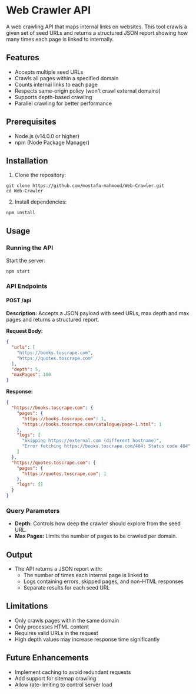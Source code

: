# Web Crawler API

A web crawling API that maps internal links on websites. This tool crawls a given set of seed URLs and returns a structured JSON report showing how many times each page is linked to internally.

## Features

- Accepts multiple seed URLs
- Crawls all pages within a specified domain
- Counts internal links to each page
- Respects same-origin policy (won't crawl external domains)
- Supports depth-based crawling
- Parallel crawling for better performance

## Prerequisites

- Node.js (v14.0.0 or higher)
- npm (Node Package Manager)

## Installation

1. Clone the repository:
```
git clone https://github.com/mostafa-mahmood/Web-Crawler.git
cd Web-Crawler
```

2. Install dependencies:
```
npm install
```

## Usage

### Running the API

Start the server:
```
npm start
```

### API Endpoints

#### **POST /api**

**Description:** Accepts a JSON payload with seed URLs, max depth and max pages and returns a structured report.

**Request Body:**
```json
{
  "urls": [
    "https://books.toscrape.com",
    "https://quotes.toscrape.com"
  ],
  "depth": 5,
  "maxPages": 100
}
```

**Response:**
```json
{
  "https://books.toscrape.com": {
    "pages": {
      "https://books.toscrape.com": 1,
      "https://books.toscrape.com/catalogue/page-1.html": 1
    },
    "logs": [
      "Skipping https://external.com (different hostname)",
      "Error fetching https://books.toscrape.com/404: Status code 404"
    ]
  },
  "https://quotes.toscrape.com": {
    "pages": {
      "https://quotes.toscrape.com": 1
    },
    "logs": []
  }
}
```

### Query Parameters

- **Depth:** Controls how deep the crawler should explore from the seed URL.
- **Max Pages:** Limits the number of pages to be crawled per domain.

## Output

- The API returns a JSON report with:
  - The number of times each internal page is linked to
  - Logs containing errors, skipped pages, and non-HTML responses
  - Separate results for each seed URL

## Limitations

- Only crawls pages within the same domain
- Only processes HTML content
- Requires valid URLs in the request
- High depth values may increase response time significantly

## Future Enhancements

- Implement caching to avoid redundant requests
- Add support for sitemap crawling
- Allow rate-limiting to control server load